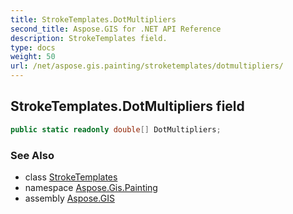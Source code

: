 ```yaml
---
title: StrokeTemplates.DotMultipliers
second_title: Aspose.GIS for .NET API Reference
description: StrokeTemplates field. 
type: docs
weight: 50
url: /net/aspose.gis.painting/stroketemplates/dotmultipliers/
---
```

## StrokeTemplates.DotMultipliers field

```csharp
public static readonly double[] DotMultipliers;
```

### See Also

* class [StrokeTemplates](../)
* namespace [Aspose.Gis.Painting](../../stroketemplates/)
* assembly [Aspose.GIS](../../../)


